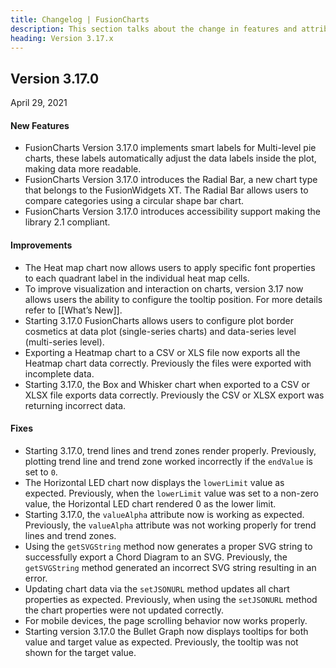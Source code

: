 ```yaml
---
title: Changelog | FusionCharts
description: This section talks about the change in features and attributes with latest released version.
heading: Version 3.17.x
---
```


<h2 class="sub-heading">Version 3.17.0</h2>

<p class="release-date">April 29, 2021</p>

<h4>New Features</h4>

-  FusionCharts Version 3.17.0 implements smart labels for Multi-level pie charts, these labels automatically adjust the data labels inside the plot, making data more readable.
-  FusionCharts Version 3.17.0 introduces the Radial Bar, a new chart type that belongs to the FusionWidgets XT. The Radial Bar allows users to compare categories using a circular shape bar chart.
-  FusionCharts Version 3.17.0 introduces accessibility support making the library 2.1 compliant.

<h4>Improvements</h4>

-  The Heat map chart now allows users to apply specific font properties to each quadrant label in the individual heat map cells.
-  To improve visualization and interaction on charts, version 3.17 now allows users the ability to configure the tooltip position. For more details refer to [[What’s New]].
-  Starting 3.17.0 FusionCharts allows users to configure plot border cosmetics at data plot (single-series charts) and data-series level (multi-series level).
-  Exporting a Heatmap chart to a CSV or XLS file now exports all the Heatmap chart data correctly. Previously the files were exported with incomplete data.
-  Starting 3.17.0, the Box and Whisker chart when exported to a CSV or XLSX file exports data correctly. Previously the CSV or XLSX export was returning incorrect data.

<h4>Fixes</h4>

-  Starting 3.17.0, trend lines and trend zones render properly. Previously, plotting trend line and trend zone worked incorrectly if the `endValue` is set to `0`.
-  The Horizontal LED chart now displays the `lowerLimit` value as expected. Previously, when the `lowerLimit` value was set to a non-zero value, the Horizontal LED chart rendered 0 as the lower limit.
-  Starting 3.17.0, the `valueAlpha` attribute now is working as expected. Previously, the `valueAlpha` attribute was not working properly for trend lines and trend zones.
-  Using the `getSVGString` method now generates a proper SVG string to successfully export a Chord Diagram to an SVG. Previously, the `getSVGString` method generated an incorrect SVG string resulting in an error.
-  Updating chart data via the `setJSONURL` method updates all chart properties as expected. Previously, when using the `setJSONURL` method the chart properties were not updated correctly.
-  For mobile devices, the page scrolling behavior now works properly.
-  Starting version 3.17.0 the Bullet Graph now displays tooltips for both value and target value as expected. Previously, the tooltip was not shown for the target value.

